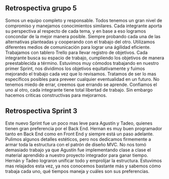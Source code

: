 ## Retrospectiva grupo 5 ##

Somos un equipo completo y responsable. Todos tenemos un gran nivel de compromiso y manejamos conocimientos similares. Cada integrante aporta su perspectiva al respecto de cada tema, y en base a eso logramos concondar de la mejor manera posible. Siempre probando cada una de las alternativas planteadas y cooperando con el trabajo del otro. 
Utilizamos diferentes medios de comunicación para lograr una ágilidad eficiente. Trabajamos con tablero Trello para llevar registro de objetivos.
Cada integrante busca su espacio de trabajo, cumpliendo los objetivos de manera preestablecida a término.
Estuvimos muy cómodos trabajando en nuestro primer Sprint, nos dividimos los objetivos equitativamente y fuimos mejorando el trabajo cada vez que lo revisamos. Tratamos de ser lo mas específicos posibles para preveer cualquier eventualidad en un futuro.
No tenemos miedo de errar, creemos que errando se aprende. Confiamos el uno al otro, cada integrante tiene total libertad de trabajo. Sin embargo hacemos criticas constructivas para mejorarnos.

## Retrospectiva Sprint 3 ##

Este nuevo Sprint fue un poco mas leve para Agustín y Tadeo, quienes tienen gran preferencia por el Back End. Hernan es muy buen programador tanto en Back End como en Front End y siempre está un paso adelante.
Pulimos algunos detalles estéticos, pero nos dedicamos firmemente a armar toda la estructura con el patrón de diseño MVC.
No nos tomó demasiado trabajo ya que Agustín fue implementando clase a clase el material aprendido a nuestro proyecto integrador para ganar tiempo. Hernán y Tadeo lograron unificar todo y emprolijar la estructura. Estuvimos mas relajados esta vez, ya nos conocemos bastante más y sabemos cómo trabaja cada uno, qué tiempos maneja y cuáles son sus preferencias.
